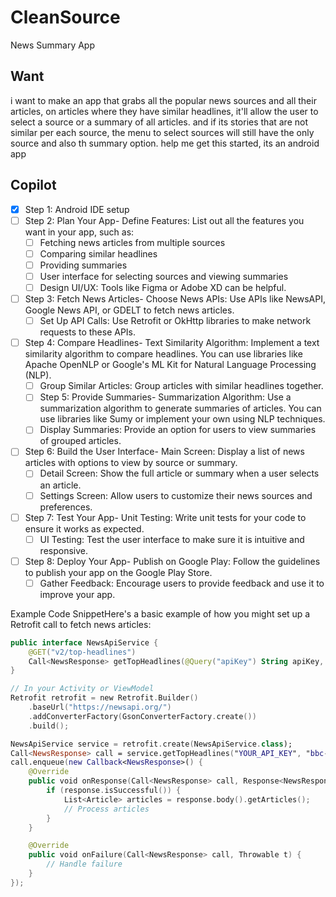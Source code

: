 # CleanSource

News Summary App

## Want

i want to make an app that grabs all the popular news sources and all their articles, on articles where they have similar headlines, it'll allow the user to select a source or a summary of all articles. and if its stories that are not similar per each source, the menu to select sources will still have the only source and also th summary option. help me get this started, its an android app

## Copilot

- [x] Step 1: Android IDE setup
- [ ] Step 2: Plan Your App- Define Features: List out all the features you want in your app, such as:
  - [ ] Fetching news articles from multiple sources
  - [ ] Comparing similar headlines
  - [ ] Providing summaries
  - [ ] User interface for selecting sources and viewing summaries
  - [ ] Design UI/UX: Tools like Figma or Adobe XD can be helpful.
- [ ] Step 3: Fetch News Articles- Choose News APIs: Use APIs like NewsAPI, Google News API, or GDELT to fetch news articles.
  - [ ] Set Up API Calls: Use Retrofit or OkHttp libraries to make network requests to these APIs.
- [ ] Step 4: Compare Headlines- Text Similarity Algorithm: Implement a text similarity algorithm to compare headlines. You can use libraries like Apache OpenNLP or Google's ML Kit for Natural Language Processing (NLP).
  - [ ] Group Similar Articles: Group articles with similar headlines together.
  - [ ] Step 5: Provide Summaries- Summarization Algorithm: Use a summarization algorithm to generate summaries of articles. You can use libraries like Sumy or implement your own using NLP techniques.
  - [ ] Display Summaries: Provide an option for users to view summaries of grouped articles.
- [ ] Step 6: Build the User Interface- Main Screen: Display a list of news articles with options to view by source or summary.
  - [ ] Detail Screen: Show the full article or summary when a user selects an article.
  - [ ] Settings Screen: Allow users to customize their news sources and preferences.
- [ ] Step 7: Test Your App- Unit Testing: Write unit tests for your code to ensure it works as expected.
  - [ ] UI Testing: Test the user interface to make sure it is intuitive and responsive.
- [ ] Step 8: Deploy Your App- Publish on Google Play: Follow the guidelines to publish your app on the Google Play Store.
  - [ ] Gather Feedback: Encourage users to provide feedback and use it to improve your app.

Example Code SnippetHere's a basic example of how you might set up a Retrofit call to fetch news articles:

```KOTLIN
public interface NewsApiService {
    @GET("v2/top-headlines")
    Call<NewsResponse> getTopHeadlines(@Query("apiKey") String apiKey, @Query("sources") String sources);
}

// In your Activity or ViewModel
Retrofit retrofit = new Retrofit.Builder()
    .baseUrl("https://newsapi.org/")
    .addConverterFactory(GsonConverterFactory.create())
    .build();

NewsApiService service = retrofit.create(NewsApiService.class);
Call<NewsResponse> call = service.getTopHeadlines("YOUR_API_KEY", "bbc-news, cnn");
call.enqueue(new Callback<NewsResponse>() {
    @Override
    public void onResponse(Call<NewsResponse> call, Response<NewsResponse> response) {
        if (response.isSuccessful()) {
            List<Article> articles = response.body().getArticles();
            // Process articles
        }
    }

    @Override
    public void onFailure(Call<NewsResponse> call, Throwable t) {
        // Handle failure
    }
});
```
